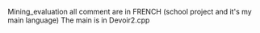 Mining_evaluation
all comment are in FRENCH (school project and it's my main language)
The main is in Devoir2.cpp